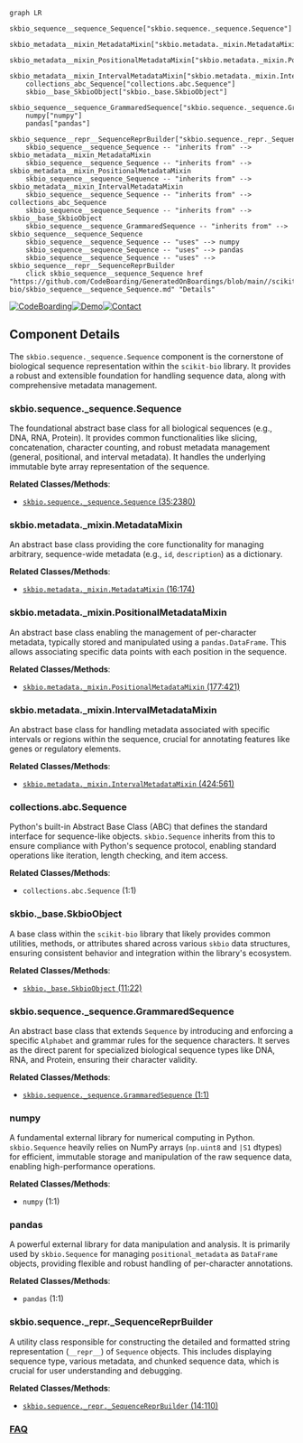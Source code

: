 ```mermaid
graph LR
    skbio_sequence__sequence_Sequence["skbio.sequence._sequence.Sequence"]
    skbio_metadata__mixin_MetadataMixin["skbio.metadata._mixin.MetadataMixin"]
    skbio_metadata__mixin_PositionalMetadataMixin["skbio.metadata._mixin.PositionalMetadataMixin"]
    skbio_metadata__mixin_IntervalMetadataMixin["skbio.metadata._mixin.IntervalMetadataMixin"]
    collections_abc_Sequence["collections.abc.Sequence"]
    skbio__base_SkbioObject["skbio._base.SkbioObject"]
    skbio_sequence__sequence_GrammaredSequence["skbio.sequence._sequence.GrammaredSequence"]
    numpy["numpy"]
    pandas["pandas"]
    skbio_sequence__repr__SequenceReprBuilder["skbio.sequence._repr._SequenceReprBuilder"]
    skbio_sequence__sequence_Sequence -- "inherits from" --> skbio_metadata__mixin_MetadataMixin
    skbio_sequence__sequence_Sequence -- "inherits from" --> skbio_metadata__mixin_PositionalMetadataMixin
    skbio_sequence__sequence_Sequence -- "inherits from" --> skbio_metadata__mixin_IntervalMetadataMixin
    skbio_sequence__sequence_Sequence -- "inherits from" --> collections_abc_Sequence
    skbio_sequence__sequence_Sequence -- "inherits from" --> skbio__base_SkbioObject
    skbio_sequence__sequence_GrammaredSequence -- "inherits from" --> skbio_sequence__sequence_Sequence
    skbio_sequence__sequence_Sequence -- "uses" --> numpy
    skbio_sequence__sequence_Sequence -- "uses" --> pandas
    skbio_sequence__sequence_Sequence -- "uses" --> skbio_sequence__repr__SequenceReprBuilder
    click skbio_sequence__sequence_Sequence href "https://github.com/CodeBoarding/GeneratedOnBoardings/blob/main//scikit-bio/skbio_sequence__sequence_Sequence.md" "Details"
```
[![CodeBoarding](https://img.shields.io/badge/Generated%20by-CodeBoarding-9cf?style=flat-square)](https://github.com/CodeBoarding/GeneratedOnBoardings)[![Demo](https://img.shields.io/badge/Try%20our-Demo-blue?style=flat-square)](https://www.codeboarding.org/demo)[![Contact](https://img.shields.io/badge/Contact%20us%20-%20contact@codeboarding.org-lightgrey?style=flat-square)](mailto:contact@codeboarding.org)

## Component Details

The `skbio.sequence._sequence.Sequence` component is the cornerstone of biological sequence representation within the `scikit-bio` library. It provides a robust and extensible foundation for handling sequence data, along with comprehensive metadata management.

### skbio.sequence._sequence.Sequence
The foundational abstract base class for all biological sequences (e.g., DNA, RNA, Protein). It provides common functionalities like slicing, concatenation, character counting, and robust metadata management (general, positional, and interval metadata). It handles the underlying immutable byte array representation of the sequence.


**Related Classes/Methods**:

- <a href="https://github.com/scikit-bio/scikit-bio/blob/master/skbio/sequence/_sequence.py#L35-L2380" target="_blank" rel="noopener noreferrer">`skbio.sequence._sequence.Sequence` (35:2380)</a>


### skbio.metadata._mixin.MetadataMixin
An abstract base class providing the core functionality for managing arbitrary, sequence-wide metadata (e.g., `id`, `description`) as a dictionary.


**Related Classes/Methods**:

- <a href="https://github.com/scikit-bio/scikit-bio/blob/master/skbio/metadata/_mixin.py#L16-L174" target="_blank" rel="noopener noreferrer">`skbio.metadata._mixin.MetadataMixin` (16:174)</a>


### skbio.metadata._mixin.PositionalMetadataMixin
An abstract base class enabling the management of per-character metadata, typically stored and manipulated using a `pandas.DataFrame`. This allows associating specific data points with each position in the sequence.


**Related Classes/Methods**:

- <a href="https://github.com/scikit-bio/scikit-bio/blob/master/skbio/metadata/_mixin.py#L177-L421" target="_blank" rel="noopener noreferrer">`skbio.metadata._mixin.PositionalMetadataMixin` (177:421)</a>


### skbio.metadata._mixin.IntervalMetadataMixin
An abstract base class for handling metadata associated with specific intervals or regions within the sequence, crucial for annotating features like genes or regulatory elements.


**Related Classes/Methods**:

- <a href="https://github.com/scikit-bio/scikit-bio/blob/master/skbio/metadata/_mixin.py#L424-L561" target="_blank" rel="noopener noreferrer">`skbio.metadata._mixin.IntervalMetadataMixin` (424:561)</a>


### collections.abc.Sequence
Python's built-in Abstract Base Class (ABC) that defines the standard interface for sequence-like objects. `skbio.Sequence` inherits from this to ensure compliance with Python's sequence protocol, enabling standard operations like iteration, length checking, and item access.


**Related Classes/Methods**:

- `collections.abc.Sequence` (1:1)


### skbio._base.SkbioObject
A base class within the `scikit-bio` library that likely provides common utilities, methods, or attributes shared across various `skbio` data structures, ensuring consistent behavior and integration within the library's ecosystem.


**Related Classes/Methods**:

- <a href="https://github.com/scikit-bio/scikit-bio/blob/master/skbio/_base.py#L11-L22" target="_blank" rel="noopener noreferrer">`skbio._base.SkbioObject` (11:22)</a>


### skbio.sequence._sequence.GrammaredSequence
An abstract base class that extends `Sequence` by introducing and enforcing a specific `Alphabet` and grammar rules for the sequence characters. It serves as the direct parent for specialized biological sequence types like DNA, RNA, and Protein, ensuring their character validity.


**Related Classes/Methods**:

- <a href="https://github.com/scikit-bio/scikit-bio/blob/master/skbio/sequence/_sequence.py#L1-L1" target="_blank" rel="noopener noreferrer">`skbio.sequence._sequence.GrammaredSequence` (1:1)</a>


### numpy
A fundamental external library for numerical computing in Python. `skbio.Sequence` heavily relies on NumPy arrays (`np.uint8` and `|S1` dtypes) for efficient, immutable storage and manipulation of the raw sequence data, enabling high-performance operations.


**Related Classes/Methods**:

- `numpy` (1:1)


### pandas
A powerful external library for data manipulation and analysis. It is primarily used by `skbio.Sequence` for managing `positional_metadata` as `DataFrame` objects, providing flexible and robust handling of per-character annotations.


**Related Classes/Methods**:

- `pandas` (1:1)


### skbio.sequence._repr._SequenceReprBuilder
A utility class responsible for constructing the detailed and formatted string representation (`__repr__`) of `Sequence` objects. This includes displaying sequence type, various metadata, and chunked sequence data, which is crucial for user understanding and debugging.


**Related Classes/Methods**:

- <a href="https://github.com/scikit-bio/scikit-bio/blob/master/skbio/sequence/_repr.py#L14-L110" target="_blank" rel="noopener noreferrer">`skbio.sequence._repr._SequenceReprBuilder` (14:110)</a>




### [FAQ](https://github.com/CodeBoarding/GeneratedOnBoardings/tree/main?tab=readme-ov-file#faq)
